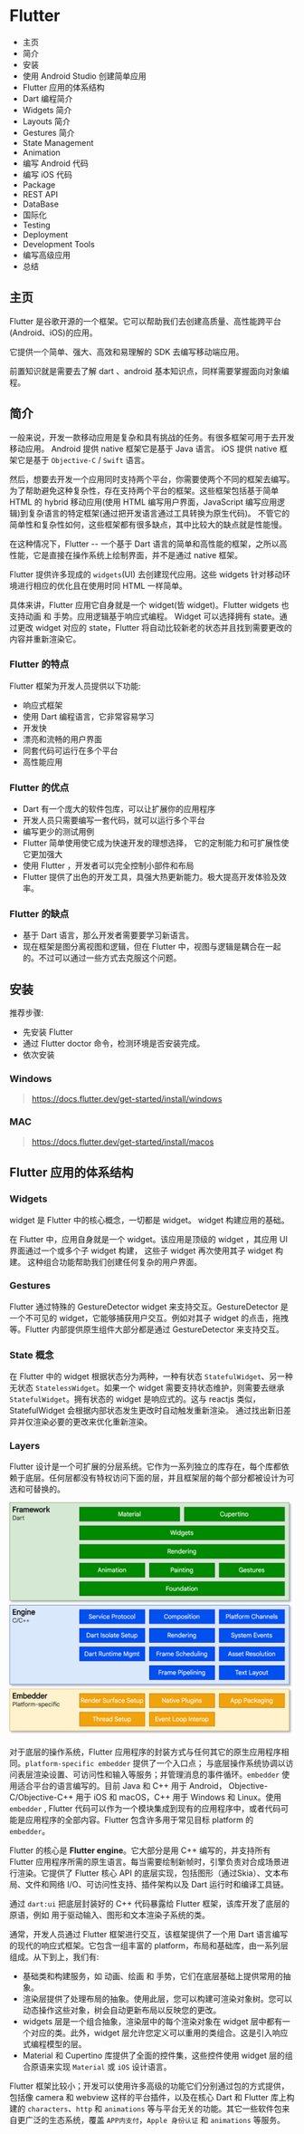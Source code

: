 # Flutter

* 主页
* 简介
* 安装
* 使用 Android Studio 创建简单应用
* Flutter 应用的体系结构
* Dart 编程简介
* Widgets 简介
* Layouts 简介
* Gestures 简介
* State Management
* Animation
* 编写 Android 代码
* 编写 iOS 代码
* Package
* REST API
* DataBase
* 国际化
* Testing
* Deployment
* Development Tools
* 编写高级应用
* 总结

## 主页

Flutter 是谷歌开源的一个框架。它可以帮助我们去创建高质量、高性能跨平台(Android、iOS)的应用。

它提供一个简单、强大、高效和易理解的 SDK 去编写移动端应用。

前置知识就是需要去了解 dart 、android 基本知识点，同样需要掌握面向对象编程。

## 简介

一般来说，开发一款移动应用是复杂和具有挑战的任务。有很多框架可用于去开发移动应用。 Android 提供 native 框架它是基于 Java 语言。 iOS 提供 native 框架它是基于 ``Objective-C`` / ``Swift`` 语言。

然后，想要去开发一个应用同时支持两个平台，你需要使两个不同的框架去编写。 为了帮助避免这种复杂性，存在支持两个平台的框架。这些框架包括基于简单 HTML 的 hybrid 移动应用(使用 HTML 编写用户界面，JavaScript 编写应用逻辑)到复杂语言的特定框架(通过把开发语言通过工具转换为原生代码)。 不管它的简单性和复杂性如何，这些框架都有很多缺点，其中比较大的缺点就是性能慢。

在这种情况下，Flutter -- 一个基于 Dart 语言的简单和高性能的框架，之所以高性能，它是直接在操作系统上绘制界面，并不是通过 native 框架。


Flutter 提供许多现成的 ``widgets``(UI) 去创建现代应用。这些 widgets 针对移动环境进行相应的优化且在使用时同 HTML 一样简单。

具体来讲，Flutter 应用它自身就是一个 widget(皆 widget)。Flutter widgets 也支持动画 和 手势。应用逻辑基于响应式编程。 Widget 可以选择拥有 state。通过更改 widget 对应的 state，Flutter 将自动比较新老的状态并且找到需要更改的内容并重新渲染它。

### Flutter 的特点

Flutter 框架为开发人员提供以下功能:

* 响应式框架
* 使用 Dart 编程语言，它非常容易学习
* 开发快
* 漂亮和流畅的用户界面
* 同套代码可运行在多个平台
* 高性能应用

### Flutter 的优点
* Dart 有一个庞大的软件包库，可以让扩展你的应用程序
* 开发人员只需要编写一套代码，就可以运行多个平台
* 编写更少的测试用例
* Flutter 简单使用使它成为快速开发的理想选择， 它的定制能力和可扩展性使它更加强大
* 使用 Flutter ，开发者可以完全控制小部件和布局
* Flutter 提供了出色的开发工具，具强大热更新能力。极大提高开发体验及效率。

### Flutter 的缺点
* 基于 Dart 语言，那么开发者需要要学习新语言。
* 现在框架是图分离视图和逻辑，但在 Flutter 中，视图与逻辑是耦合在一起的。不过可以通过一些方式去克服这个问题。

## 安装

推荐步骤:
* 先安装 Flutter
* 通过 Flutter doctor 命令，检测环境是否安装完成。
* 依次安装

### Windows
> https://docs.flutter.dev/get-started/install/windows
### MAC
> https://docs.flutter.dev/get-started/install/macos

## Flutter 应用的体系结构

### Widgets

widget 是 Flutter 中的核心概念，一切都是 widget。 widget 构建应用的基础。

在 Flutter 中，应用自身就是一个 widget。该应用是顶级的 widget ，其应用 UI 界面通过一个或多个子 widget 构建，
这些子 widget 再次使用其子 widget 构建。 这种组合功能帮助我们创建任何复杂的用户界面。


### Gestures

Flutter 通过特殊的 GestureDetector widget 来支持交互。GestureDetector 是一个不可见的 widget，它能够捕获用户交互。例如对其子 widget 的点击，拖拽等。Flutter 内部提供原生组件大部分都是通过 GestureDetector 来支持交互。

### State 概念

在 Flutter 中的 widget 根据状态分为两种，一种有状态 ``StatefulWidget``、另一种无状态 ``StatelessWidget``。如果一个 widget 需要支持状态维护，则需要去继承 ``StatefulWidget``。拥有状态的 widget 是响应式的。这与 reactjs 类似，StatefulWidget 会根据内部状态发生更改时自动触发重新渲染。 通过找出新旧差异并仅渲染必要的更改来优化重新渲染。

### Layers

Flutter 设计是一个可扩展的分层系统。它作为一系列独立的库存在，每个库都依赖于底层。任何层都没有特权访问下面的层，并且框架层的每个部分都被设计为可选和可替换的。

<img src="./images/archdiagram.png"/>

对于底层的操作系统，Flutter 应用程序的封装方式与任何其它的原生应用程序相同。``platform-specific embedder`` 提供了一个入口点； 与底层操作系统协调以访问表层渲染设置、可访问性和输入等服务；并管理消息的事件循环。``embedder`` 使用适合平台的语言编写的。目前 Java 和 C++  用于 Android， Objective-C/Objective-C++ 用于 iOS 和 macOS，C++ 用于 Windows 和 Linux。使用 ``embedder`` , Flutter 代码可以作为一个模块集成到现有的应用程序中，或者代码可能是应用程序的全部内容。Flutter 包含许多用于常见目标 platform 的 ``embedder``。

Flutter 的核心是 **Flutter engine**。它大部分是用 C++ 编写的，并支持所有 Flutter 应用程序所需的原生语言。每当需要绘制新帧时，引擎负责对合成场景进行渲染。它提供了 Flutter 核心 API 的底层实现，包括图形（通过Skia）、文本布局、文件和网络 I/O、可访问性支持、插件架构以及 Dart 运行时和编译工具链。

通过 ``dart:ui`` 把底层封装好的 C++ 代码暴露给 Flutter 框架，该库开发了底层的原语，例如 用于驱动输入、图形和文本渲染子系统的类。

通常，开发人员通过 Flutter 框架进行交互，该框架提供了一个用 Dart 语言编写的现代的响应式框架。它包含一组丰富的 platform，布局和基础库，由一系列层组成。从下到上，我们有:

* 基础类和构建服务，如 动画、绘画 和 手势，它们在底层基础上提供常用的抽象。
* 渲染层提供了处理布局的抽象。使用此层，您可以构建可渲染对象树。您可以动态操作这些对象，树会自动更新布局以反映您的更改。
* widgets 层是一个组合抽象，渲染层中的每个渲染对象在 widget 层中都有一个对应的类。此外，widget 层允许您定义可以重用的类组合。这是引入响应式编程模型的层。
* Material 和 Cupertino 库提供了全面的控件集，这些控件使用 widget 层的组合原语来实现 ``Material`` 或 ``iOS`` 设计语言。

Flutter 框架比较小；开发可以使用许多高级的功能它们分别通过包的方式提供，包括像 camera 和 webview 这样的平台插件，以及在核心 Dart 和 Flutter 库上构建的 ``characters``、``http`` 和 ``animations`` 等与平台无关的功能。其它一些软件包来自更广泛的生态系统，覆盖 ``APP内支付``，``Apple 身份认证`` 和 ``animations`` 等服务。

